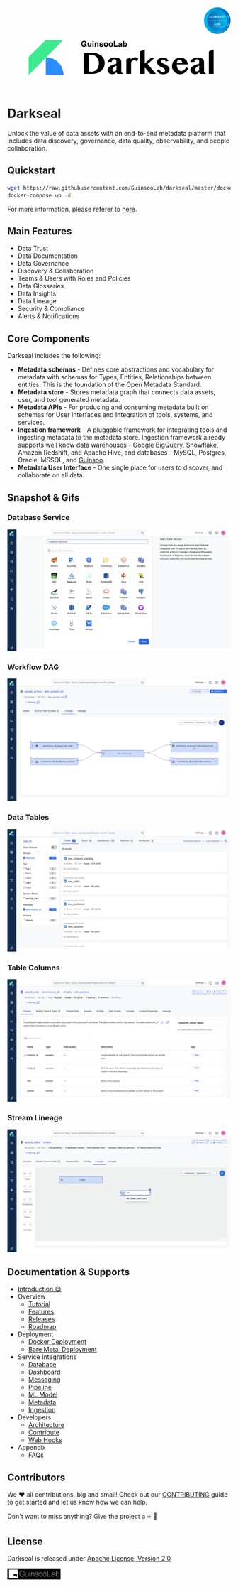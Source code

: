 <div align="right">
    <img src="https://raw.githubusercontent.com/GuinsooLab/glab/main/src/images/guinsoolab-badge.png" height="60" alt="badge">
    <br />
</div>
<div align="center">
    <img src="https://raw.githubusercontent.com/GuinsooLab/glab/main/src/images/guinsoolab-darkseal.svg" alt="logo" height="100" />
    <br />
    <br />
</div>

# Darkseal

Unlock the value of data assets with an end-to-end metadata platform that includes data discovery, governance, data quality, observability, and people collaboration.

## Quickstart

```bash
wget https://raw.githubusercontent.com/GuinsooLab/darkseal/master/docker-compose.yml
docker-compose up -d
```

For more information, please referer to [here](https://ciusji.gitbook.io/darkseal/).

## Main Features

- Data Trust
- Data Documentation
- Data Governance
- Discovery & Collaboration
- Teams & Users with Roles and Policies
- Data Glossaries
- Data Insights
- Data Lineage
- Security & Compliance
- Alerts & Notifications

## Core Components

Darkseal includes the following:

- **Metadata schemas** - Defines core abstractions and vocabulary for metadata with schemas for Types, Entities, Relationships between entities. This is the foundation of the Open Metadata Standard.
- **Metadata store** - Stores metadata graph that connects data assets, user, and tool generated metadata.
- **Metadata APIs** - For producing and consuming metadata built on schemas for User Interfaces and Integration of tools, systems, and services.
- **Ingestion framework** - A pluggable framework for integrating tools and ingesting metadata to the metadata store. Ingestion framework already supports well know data warehouses - Google BigQuery, Snowflake, Amazon Redshift, and Apache Hive, and databases - MySQL, Postgres, Oracle, MSSQL, and [Guinsoo](https://github.com/ciusji/guinsoo).
- **Metadata User Interface** - One single place for users to discover, and collaborate on all data.

## Snapshot & Gifs

### Database Service

![database_service](openmetadata-docs/screenshots/database_service.png)

### Workflow DAG

![workflow_dag](openmetadata-docs/screenshots/airflow_dag.png)

### Data Tables

![data_tables](openmetadata-docs/screenshots/data_tables.png)

### Table Columns

![table_columns](openmetadata-docs/screenshots/table_columns.png)

### Stream Lineage

![stream_lineage](openmetadata-docs/screenshots/stream_lineage.png)

## Documentation & Supports

- [Introduction 😋](https://ciusji.gitbook.io/darkseal/)
- Overview
  - [Tutorial](https://ciusji.gitbook.io/darkseal/overview/tutorial)
  - [Features](https://ciusji.gitbook.io/darkseal/overview/features)
  - [Releases](https://ciusji.gitbook.io/darkseal/overview/releases)
  - [Roadmap](https://ciusji.gitbook.io/darkseal/overview/roadmap)
- Deployment
  - [Docker Deployment](https://ciusji.gitbook.io/darkseal/deployment/docker-deployment)
  - [Bare Metal Deployment](https://ciusji.gitbook.io/darkseal/deployment/bare-metal-deployment)
- Service Integrations
  - [Database](https://ciusji.gitbook.io/darkseal/connectors/database)
  - [Dashboard](https://ciusji.gitbook.io/darkseal/connectors/dashboard)
  - [Messaging](https://ciusji.gitbook.io/darkseal/connectors/messaging)
  - [Pipeline](https://ciusji.gitbook.io/darkseal/connectors/pipeline)
  - [ML Model](https://ciusji.gitbook.io/darkseal/connectors/ml-model)
  - [Metadata](https://ciusji.gitbook.io/darkseal/connectors/metadata)
  - [Ingestion](https://ciusji.gitbook.io/darkseal/connectors/ingestion)
- Developers
  - [Architecture](https://ciusji.gitbook.io/darkseal/developers/architecture)
  - [Contribute](https://ciusji.gitbook.io/darkseal/developers/contribute)
  - [Web Hooks](https://ciusji.gitbook.io/darkseal/developers/web-hooks)
- Appendix
  - [FAQs](https://ciusji.gitbook.io/darkseal/appendix/faq)
  
## Contributors

We ❤️ all contributions, big and small! Check out our [CONTRIBUTING](./CONTRIBUTING.md) guide to get started and let us know how we can help.

Don't want to miss anything? Give the project a ⭐ 🚀

## License

Darkseal is released under [Apache License, Version 2.0](http://www.apache.org/licenses/LICENSE-2.0)

<img src="https://raw.githubusercontent.com/GuinsooLab/glab/main/src/images/guinsoolab-group.svg" width="120" alt="license" />
